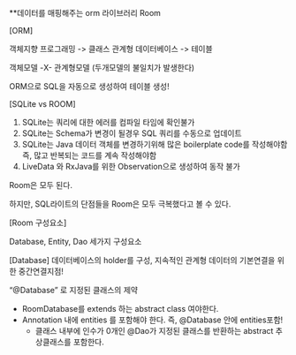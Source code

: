 **데이터를 매핑해주는 orm 라이브러리 Room


[ORM]

객체지향 프로그래밍 -> 클래스
관계형 데이터베이스 -> 테이블

객체모델 -X- 관계형모델 (두개모델의 불일치가 발생한다)

ORM으로 SQL을 자동으로 생성하여 테이블 생성!

[SQLite vs ROOM]

1. SQLite는 쿼리에 대한 에러를 컴파일 타임에 확인불가
2. SQLite는 Schema가 변경이 될경우 SQL 쿼리를 수동으로 업데이트
3. SQLite는 Java 데이터 객체를 변경하기위해 많은 boilerplate code를 작성해야함 즉, 많고 반복되는 코드를 계속 작성해야함
4. LiveData 와 RxJava를 위한 Observation으로 생성하여 동작 불가	

Room은 모두 된다.

하지만, SQL라이트의 단점들을 Room은 모두 극복했다고 볼 수 있다.

[Room 구성요소]

Database, Entity, Dao 세가지 구성요소

[Database]
데이터베이스의 holder를 구성, 지속적인 관계형 데이터의 기본연결을 위한 중간연결지점!

“@Database” 로 지정된 클래스의 제약

- RoomDatabase를 extends 하는 abstract class 여야한다.
- Annotation 내에 entities 를 포함해야 한다.
       즉, @Database 안에 entities포함!
   - 클래스 내부에 인수가 0개인 @Dao가 지정된 클래스를 반환하는 abstract 추상클래스를 포함한다.

